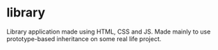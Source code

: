 # library
Library application made using HTML, CSS and JS. Made mainly to use prototype-based inheritance on some real life project.

